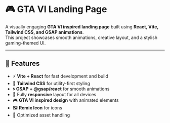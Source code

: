 # 🎮 GTA VI Landing Page

A visually engaging **GTA VI inspired landing page** built using **React, Vite, Tailwind CSS, and GSAP animations**.  
This project showcases smooth animations, creative layout, and a stylish gaming-themed UI.

---

## 🚀 Features
- ⚡ **Vite + React** for fast development and build
- 🎨 **Tailwind CSS** for utility-first styling
- 🌀 **GSAP + @gsap/react** for smooth animations
- 🎯 Fully **responsive** layout for all devices
- 🎮 **GTA VI inspired design** with animated elements
- 🖼 **Remix Icon** for icons
- 📂 Optimized asset handling
